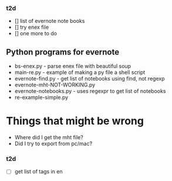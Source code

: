 ### t2d
- [] list of evernote note books
- [] try enex file
- [] one more to do

## Python programs for evernote

* bs-enex.py - parse enex file with beautiful soup
* main-re.py - example of making a py file a shell script
* evernote-find.py - get list of notebooks using find, not regexp
* evernote-mht-NOT-WORKING.py
* evernote-notebooks.py - uses regexpr to get list of notebooks
* re-example-simple.py


# Things that might be wrong
- Where did I get the mht file?
- Did I try to export from pc/mac?

### t2d
- [ ] get list of tags in en
